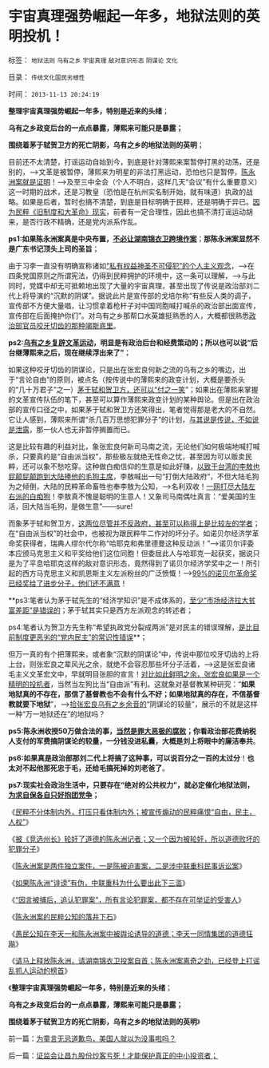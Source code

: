 # 宇宙真理强势崛起一年多，地狱法则的英明投机！

标签： `地狱法则` `乌有之乡` `宇宙真理` `敌对意识形态` `阴谋论` `文化` 

目录： `传统文化国民劣根性`

时间： `2013-11-13 20:24:19`

**整理宇宙真理强势崛起一年多，特别是近来的头绪**；

**乌有之乡政变后台的一点点暴露，薄熙来可能只是暴露；**

**围绕着茅于轼贺卫方的死亡阴影，乌有之乡的地狱法则的英明**；

目前还不太清楚，打谣运动自始到今，到底是针对薄熙来案暂停打黑的动荡，还是别的，——>文革是被暂停，薄熙来为明星的非法打黑运动，恐怕也只是暂停，[陈永洲案就是证明](../../../2013/11/3/“因言被捕后，追认被犯罪”，观察法西斯主义的阴霾；.md)！——>及至三中全会（个人不明白，这样几天“会议”有什么重要意义）这一时期的战术，还是习教皇（恐怕是在杭州实名制开始，就有味道）执政的战略。如果是后者，暂时也搞不清楚，到底是目标明确于民粹，还是明确于异已。[因为民粹《旧制度和大革命》现实](../../../2013/7/19/《旧制度和大革命》,左右派在法西斯主义上的共识.md)，前者有一定合理性，因此也搞不清打谣运动胡来，是否行政不精确，还是党内派系作乱。

**ps1:如果陈永洲案真是中央布置，[不必让湖南锦衣卫跨境作案](../../../2013/11/10/请马上释放陈永洲，请湖南锦衣卫投案自首.md)**；**那陈永洲案显然不是广东书记顶头上司的圣旨**；

由于习李一直没有明确宣称诸如[“私有权益神圣不可侵犯”的个人主义观念](../../../2013/7/9/革命不可能颠覆传统文化，传统文化不可能汰除恶法.md)，——>在四条党国原则之所谓宪法，仍得到民粹拥护的环境中，这一条可以理解，——>与此同时，党媒中却无可抵赖地出现了大量的宇宙真理，甚至出现了传说是政治部刘二代上将导演的“沉默的阴谋”。据说此片是宣传部的戈培尔称“有些反人类的调子，宣传部不方便大量唱，让习惯拿着枪杆子对中国同胞喊打喊杀的政治部出面宣传，宣传部在后面掩护你们”。对乌有之乡那帮口水英雄挺熟悉的人，大概都很熟悉[政治部官员咬牙切齿的那种竭斯底里](../../../2013/9/1/专制一般是温和的，极权出现在专制的政治恐慌时期.md)。

**ps2:[乌有之乡复辟文革运动](http://darthvad.blog.sohu.com/216124630.html)，明显是有政治后台和经费策动的；所以也可以说“后台继薄熙来之后，现在继续浮出来了”**；

如果这种咬牙切齿的阴谋论，只是出在张宏良何新之流的乌有之乡的嘴边，出于“言论自由”的原则，被点名（按传说中的薄熙来的政变计划，大概是要杀头的“几十万君子”之一）[茅于轼和贺卫方，还可以“付之一笑](../../../2013/5/20/茅于轼和《环球时报》，谁应该“有则改之，无则加勉”？.md)”；如果出在薄熙来掌握的文革宣传队伍的笔下，甚至可以算作薄熙来政变计划的某种舆论。但是出在政治部的宣传口径之中，如果茅于轼和贺卫方还笑得出，笔者觉得那是老大的不自然。它让人感到，薄熙来所谓“杀几百万思想犯罪分子”的计划，[与其说是传说，不如说是泄露](../../../2012/6/26/关于重庆的好消息.md)，那一伙人也无非暂停搁置而已。

这是比较有趣的利益对比，象张宏良何新司马南之流，无论他们如何极端地喊打喊杀，只要真的是“自由派当权”，那些极左就绝无性命之忧，甚至因为可以贩卖民粹，还可以象不愁吃穿。这种做白痴信仰的生意是如此好赚，[以致于台湾的李敖也屁颠屁颠跑到大陆捧他的毛狗主席](../../../2012/2/23/李敖等人高估了民众的门神崇拜.md)，李敖喊出一句“打倒大陆政府”，不但大陆毛狗为之倾倒，大陆的民粹革命畜牲也奉李敖为公知，——>名利双收！[一网打尽大陆左右派的白痴狗](../../../2012/2/11/民粹冲击波！唯恐天下不乱的革命素质.md)！李敖真不愧是聪明的生意人！又象司马南偶吐真言：“爱美国的生活，回大陆当毛狗，是做生意”——sure!

而象茅于轼和贺卫方，[这两位尽管并不反政府，甚至可以称得上是比较左的学者](../../../2012/12/17/《大革命和旧制度》值得深读,资本主义不是夺权的主义.md)；在“自由派当权”的社会中，也被视为跟民粹牛二作对的坏分子。如诺贝尔经济学革命奖获得者，瑞典人缪尔代尔称“哈耶克和弗里德曼这种反动派！”——>诺贝尔评委本应颁马克思主义和平奖给他们这位同胞！但委屈此人与哈耶克一起获奖，据说只是为了平息哈耶克这样的敌对意识形态，竟然得到了诺贝尔经济学奖中之一！所引起的西方马克思主义和凯恩斯主义左派粉丝的广泛愤慨！——>[99%的诺贝尔革命奖已经奖给了进步分子，他们还不满意](../../../2011/10/11/诺贝尔奖的耻辱James.托宾和全球债务危机.md)！

**ps3:笔者认为茅于轼先生的“经济学知识”是不成体系的，[至少“市场经济拉大贫富差距”是错误的](../../../2010/8/20/公私不分就是公有制.md)；茅于轼其实只是西方左派观念的转述者；

ps4:笔者认为贺卫方先生称“希望执政党分裂成两派”是对民主的错误理解，[是比目前制度更恶劣的“党内民主”的常识性错误](../../../2009/9/13/三种利益体的民主设想构成天堂地狱史.md)**；

但万一真的有个把薄熙来，或者象“沉默的阴谋论”中，传说中那位咬牙切齿的上将上台，则张宏良之辈风光之余，就绝不会容忍那些坏分子活着，——>这是张宏良诸毛主义文革宏文中，早就明目张胆的宣言！[对比如此鲜明之余，张宏良如果是一个精明的投机者](../../../2013/5/13/我们和茅于轼都不是强者，张宏良司马南他们才是强者.md)，当然当左狗比当“自由派”有利。这就象对基督教某种研究：“**如果地狱真的不存在，那信了基督教也不会有什么不好；如果地狱真的存在，不信基督教就要下地狱**”，——>[拾张宏良乌有之乡余音的](../../../2009/6/29/胡适不幸言中？复旧将中国引向何方？.md)“阴谋论的较量”，展示的不就是这样一种“万一地狱还在”的地狱吗？

**ps5:陈永洲收授50万做合法的事，[当然是罪大恶极的腐败](%E6%AD%A3%E7%BB%8F)；你看政治部花费纳税人支付的军费搞阴谋论的较量，一分钱没进私囊，大概是刘上将眼中的廉洁奉共**。

**ps6:如果真是政治部那刘二代上将搞了这种事，可以说百分之一百的太过分**！**也太对不起他那死忠于毛，还给毛搞死掉的刘老爸了**。

**ps7:现实社会政治生活中，只要存在“绝对的公共权力”，就必定催化地狱法则，[为求自保各自只好抱团党争](../../../2013/2/25/明朝的文官集团，内阁，党争和君主虚位.md)；**

《[民粹不分体制内外，打压只看体制内外；被宣传煽动的民粹痛恨“自由，民主，人权”](../../../2013/10/29/观察舆论导向的新气象，民粹本来不分体制内外.md)》

《[被《竞选州长》轮奸了道德的陈永洲记者；又一个因为被轮奸，所以道德败坏的犯罪分子](../../../2013/10/31/被《竞选州长》轮奸了道德，成为犯罪分子的陈永洲记者.md)》

《[陈永洲案是两件独立案件，一是陈被迫害案，二是涉中联重科民事诉讼案](../../../2013/11/1/陈永洲案是两件独立案件，一是陈被迫害案，二是民事诉讼案.md)》

《[如果陈永洲“诽谤”有伪，中联重科为什么要出此下三滥](../../../2013/11/2/如果陈永洲“诽谤”有伪，中联重科为什么要出此下三滥？.md)》

《[“因言被捕后，追认犯罪案”，所有言论犯罪案，都不存在可举证的受害人](../../../2013/11/3/“因言被捕后，追认被犯罪”，观察法西斯主义的阴霾；.md)》

《[陈永洲案的民粹公知的落井下石](../../../2013/11/6/陈永洲案的民粹公知的落井下石的道德.md)》

《[愚民公知在李天一和陈永洲案中被舆论诱导的道德；李天一同情集团的道德狂飚](../../../2013/11/7/愚民公知被舆论诱导的道德.md)》

《[请马上释放陈永洲，请湖南锦衣卫投案自首；陈永洲案离奇之劲，已经登上打谣乱抓人运动的榜首](../../../2013/11/10/请马上释放陈永洲，请湖南锦衣卫投案自首.md)》

《**整理宇宙真理强势崛起一年多，特别是近来的头绪**；

**乌有之乡政变后台的一点点暴露，薄熙来可能只是暴露；**

**围绕着茅于轼贺卫方的死亡阴影，乌有之乡的地狱法则的英明**》



前一篇：[为童言无忌道歉鸟，美国人就以为没事啦吗？](../../../2013/11/13/为童言无忌道歉鸟，美国人就以为没事啦吗？.md)

后一篇：[证监会让昌九股份炒客亏死！才能保护真正的中小投资者；](../../../2013/11/13/证监会让昌九股份炒客亏死！才能保护真正的中小投资者；.md)